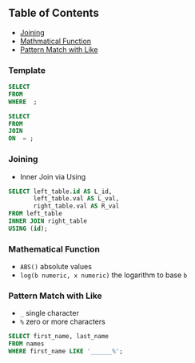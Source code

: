 ## Table of Contents
- [Joining](#joining)
- [Mathmatical Function](#mathematical-function)
- [Pattern Match with Like](#pattern-match-with-like)


### Template
```sql
SELECT 
FROM
WHERE  ;
```
```sql
SELECT  
FROM
JOIN 
ON  = ;
```

### Joining
- Inner Join via Using
```sql
SELECT left_table.id AS L_id,
       left_table.val AS L_val,
       right_table.val AS R_val
FROM left_table
INNER JOIN right_table
USING (id);
```
### Mathematical Function
- `ABS()` absolute values
- `log(b numeric, x numeric)` the logarithm to base `b`

### Pattern Match with Like
- `_` single character
- `%` zero or more characters
```sql
SELECT first_name, last_name
FROM names
WHERE first_name LIKE '______%';
```
